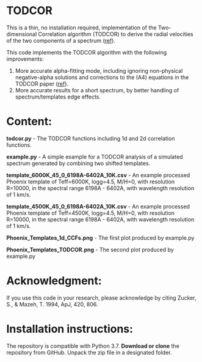 # TODCOR
This is a thin, no installation required, implementation of the Two-dimensional Correlation algorithm (TODCOR) to derive the radial velocities of the two components of a spectrum ([ref](https://ui.adsabs.harvard.edu/abs/1994ApJ...420..806Z/abstract)).

This code implements the TODCOR algorithm with the following improvements:
1. More accurate alpha-fitting mode, including ignoring non-physical negative-alpha solutions and corrections to the (A4) equations in the TODCOR paper ([ref](https://ui.adsabs.harvard.edu/abs/1994ApJ...420..806Z/abstract)).
2. More accurate results for a short spectrum, by better handling of spectrum/templates edge effects.

   
# Content:
**todcor.py** - The TODCOR functions including 1d and 2d correlation functions.

**example.py** - A simple example for a TODCOR analysis of a simulated spectrum generated by combining two shifted templates.

**template_6000K_45_0_6198A-6402A_10K.csv** - An example processed Phoenix template of Teff=6000K, logg=4.5, M/H=0, with resolution R=10000, in the spectral range 6198A - 6402A, with wavelength resolution of 1 km/s.

**template_4500K_45_0_6198A-6402A_10K.csv** - An example processed Phoenix template of Teff=4500K, logg=4.5, M/H=0, with resolution R=10000, in the spectral range 6198A - 6402A, with wavelength resolution of 1 km/s.

**Phoenix_Templates_1d_CCFs.png** - The first plot produced by example.py

**Phoenix_Templates_TODCOR.png** - The second plot produced by example.py

# Acknowledgment:
If you use this code in your research, please acknowledge by citing Zucker, S., & Mazeh, T. 1994, ApJ, 420, 806.

# Installation instructions: 
The repository is compatible with Python 3.7.
**Download or clone** the repository from GitHub. Unpack the zip file in a designated folder. 
